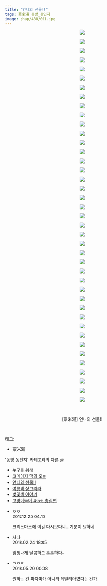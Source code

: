 ```yaml
---
title: "언니의 선물!!"
tags: 粟米湯 동방_동인지
image: ghap/488/001.jpg
---
```

<div class="article">
<p style="text-align: center; clear: none; float: none;"><img src="{{ site.nasurl }}/ghap/488/001.jpg"/></p>
<p style="text-align: center; clear: none; float: none;"><img src="{{ site.nasurl }}/ghap/488/002.jpg"/></p>
<p style="text-align: center; clear: none; float: none;"><img src="{{ site.nasurl }}/ghap/488/003.jpg"/></p>
<p style="text-align: center; clear: none; float: none;"><img src="{{ site.nasurl }}/ghap/488/004.jpg"/></p>
<p style="text-align: center; clear: none; float: none;"><img src="{{ site.nasurl }}/ghap/488/005.jpg"/></p>
<p style="text-align: center; clear: none; float: none;"><img src="{{ site.nasurl }}/ghap/488/006.jpg"/></p>
<p style="text-align: center; clear: none; float: none;"><img src="{{ site.nasurl }}/ghap/488/007.jpg"/></p>
<p style="text-align: center; clear: none; float: none;"><img src="{{ site.nasurl }}/ghap/488/008.jpg"/></p>
<p style="text-align: center; clear: none; float: none;"><img src="{{ site.nasurl }}/ghap/488/009.jpg"/></p>
<p style="text-align: center; clear: none; float: none;"><img src="{{ site.nasurl }}/ghap/488/010.jpg"/></p>
<p style="text-align: center; clear: none; float: none;"><img src="{{ site.nasurl }}/ghap/488/011.jpg"/></p>
<p style="text-align: center; clear: none; float: none;"><img src="{{ site.nasurl }}/ghap/488/012.jpg"/></p>
<p style="text-align: center; clear: none; float: none;"><img src="{{ site.nasurl }}/ghap/488/013.jpg"/></p>
<p style="text-align: center; clear: none; float: none;"><img src="{{ site.nasurl }}/ghap/488/014.jpg"/></p>
<p style="text-align: center; clear: none; float: none;"><img src="{{ site.nasurl }}/ghap/488/015.jpg"/></p>
<p style="text-align: center; clear: none; float: none;"><img src="{{ site.nasurl }}/ghap/488/016.jpg"/></p>
<p style="text-align: center; clear: none; float: none;"><img src="{{ site.nasurl }}/ghap/488/017.jpg"/></p>
<p style="text-align: center; clear: none; float: none;"><img src="{{ site.nasurl }}/ghap/488/018.jpg"/></p>
<p style="text-align: center; clear: none; float: none;"><img src="{{ site.nasurl }}/ghap/488/019.jpg"/></p>
<p style="text-align: center; clear: none; float: none;"><img src="{{ site.nasurl }}/ghap/488/020.jpg"/></p>
<p style="text-align: center; clear: none; float: none;"><img src="{{ site.nasurl }}/ghap/488/021.jpg"/></p>
<p style="text-align: center; clear: none; float: none;"><img src="{{ site.nasurl }}/ghap/488/022.jpg"/></p>
<p style="text-align: center; clear: none; float: none;"><img src="{{ site.nasurl }}/ghap/488/023.jpg"/></p>
<p style="text-align: center; clear: none; float: none;"><img src="{{ site.nasurl }}/ghap/488/024.jpg"/></p>
<p style="text-align: center; clear: none; float: none;"><img src="{{ site.nasurl }}/ghap/488/025.jpg"/></p>
<p style="text-align: center; clear: none; float: none;"><img src="{{ site.nasurl }}/ghap/488/026.jpg"/></p>
<p style="text-align: center; clear: none; float: none;"><img src="{{ site.nasurl }}/ghap/488/027.jpg"/></p>
<p style="text-align: center; clear: none; float: none;"><img src="{{ site.nasurl }}/ghap/488/028.jpg"/></p>
<p style="text-align: center; clear: none; float: none;"><img src="{{ site.nasurl }}/ghap/488/029.jpg"/></p>
<p style="text-align: center; clear: none; float: none;"><img src="{{ site.nasurl }}/ghap/488/030.jpg"/></p>
<p style="text-align: center; clear: none; float: none;"><img src="{{ site.nasurl }}/ghap/488/031.jpg"/></p>
<p style="text-align: center; clear: none; float: none;"><img src="{{ site.nasurl }}/ghap/488/032.jpg"/></p>
<p style="text-align: center; clear: none; float: none;"><img src="{{ site.nasurl }}/ghap/488/033.jpg"/></p>
<p style="text-align: center; clear: none; float: none;"><img src="{{ site.nasurl }}/ghap/488/034.jpg"/></p>
<p style="text-align: center; clear: none; float: none;"><img src="{{ site.nasurl }}/ghap/488/035.jpg"/></p>
<p style="text-align: center; clear: none; float: none;"><img src="{{ site.nasurl }}/ghap/488/036.jpg"/></p>
<p style="text-align: center; clear: none; float: none;"><img src="{{ site.nasurl }}/ghap/488/037.jpg"/></p>
<p style="text-align: center; clear: none; float: none;"><img src="{{ site.nasurl }}/ghap/488/038.jpg"/></p>
<p style="text-align: center; clear: none; float: none;"><img src="{{ site.nasurl }}/ghap/488/039.jpg"/></p>
<p style="text-align: center; clear: none; float: none;"><img src="{{ site.nasurl }}/ghap/488/040.jpg"/></p>
<p style="text-align: center; clear: none; float: none;"><img src="{{ site.nasurl }}/ghap/488/041.jpg"/></p>
<p style="text-align: center; clear: none; float: none;"><br/></p>
<p style="text-align: center; clear: none; float: none;">[粟米湯] 언니의 선물!!</p>
<p><br/></p>
</div><div class="tagTrail">
<p>태그: </p>
<ul>
<li>粟米湯</li>
</ul>
</div><div class="another">
<p>'동방 동인지' 카테고리의 다른 글</p>
<ul>
<li><a href="/2016-06-22-ghap_490">누구를 위해</a></li>
<li><a href="/2016-06-22-ghap_489">코메이지 댁의 오늘</a></li>
<li><a href="/2016-06-22-ghap_488">언니의 선물!!</a></li>
<li><a href="/2016-06-22-ghap_487">여름색 샹그리라</a></li>
<li><a href="/2016-06-22-ghap_486">벚꽃색 이야기</a></li>
<li><a href="/2016-06-21-ghap_485">고양이놀이 4·5·6 총집편</a></li>
</ul>
</div><div class="cb_module cb_fluid">
<div class="cb_wrt cb_profile">
<div class="comment">
<ul>
<li class="cb_thumb_off" id="comment15159130">
<div class="cb_comment_area">
<div class="cb_info_area">
<div class="cb_section">
<span class="cb_nick_name">ㅇㅇ</span>
</div>
<div class="cb_section">
<span class="cb_date">2017.12.25 04:10 </span>
</div>
</div>
<div class="cb_dsc_comment">
<p class="cb_dsc">
											크리스마스에 이걸 다시보다니...기분이 묘하네
										</p>
</div>
</div></li>
<li class="cb_thumb_off" id="comment15205927">
<div class="cb_comment_area">
<div class="cb_info_area">
<div class="cb_section">
<span class="cb_nick_name">사나</span>
</div>
<div class="cb_section">
<span class="cb_date">2018.02.24 18:05 </span>
</div>
</div>
<div class="cb_dsc_comment">
<p class="cb_dsc">
											엄청나게 달콤하고 훈훈하다~
										</p>
</div>
</div></li>
<li class="cb_thumb_off" id="comment15258884">
<div class="cb_comment_area">
<div class="cb_info_area">
<div class="cb_section">
<span class="cb_nick_name">ㄱㅁㅎ</span>
</div>
<div class="cb_section">
<span class="cb_date">2018.05.20 00:08 </span>
</div>
</div>
<div class="cb_dsc_comment">
<p class="cb_dsc">
											원하는 건 파자마가 아니라 레밀리아였다는 건가
										</p>
</div>
</div></li>
</ul>
</div>
</div><!-- commentList close -->
</div>